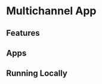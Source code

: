 # Multichannel App

<!-- TODO: Add description -->

## Features

<!-- TODO: Add list of features -->

## Apps

<!-- TODO: Add list of apps -->

## Running Locally

<!-- TODO: Add instructions -->
